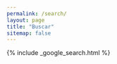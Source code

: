 ```yaml
---
permalink: /search/
layout: page
title: "Buscar"
sitemap: false
---
```


{% include _google_search.html %}
